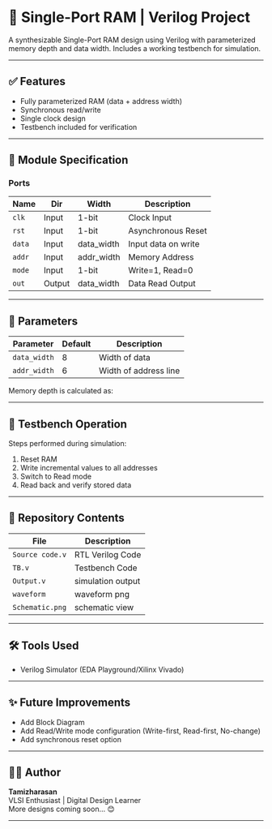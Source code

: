 # 🧠 Single-Port RAM | Verilog Project

A synthesizable Single-Port RAM design using Verilog with parameterized memory depth and data width. Includes a working testbench for simulation.

---

## ✅ Features
- Fully parameterized RAM (data + address width)
- Synchronous read/write
- Single clock design
- Testbench included for verification

---

## 🔧 Module Specification

### Ports

| Name | Dir | Width | Description |
|------|-----|-------|-------------|
| `clk` | Input | 1-bit | Clock Input |
| `rst` | Input | 1-bit | Asynchronous Reset |
| `data` | Input | data_width | Input data on write |
| `addr` | Input | addr_width | Memory Address |
| `mode` | Input | 1-bit | Write=1, Read=0 |
| `out` | Output | data_width | Data Read Output |

---

## 📐 Parameters

| Parameter | Default | Description |
|----------|---------|-------------|
| `data_width` | 8 | Width of data |
| `addr_width` | 6 | Width of address line |

Memory depth is calculated as:


---

## 🧪 Testbench Operation

Steps performed during simulation:

1. Reset RAM
2. Write incremental values to all addresses
3. Switch to Read mode
4. Read back and verify stored data



---

## 📁 Repository Contents
| File | Description |
|------|-------------|
| `Source code.v` | RTL Verilog Code |
| `TB.v` | Testbench Code |
| `Output.v` | simulation output |
| `waveform` | waveform png |
| `Schematic.png` | schematic view |

---

## 🛠 Tools Used
- Verilog Simulator (EDA Playground/Xilinx Vivado)

---

## ✨ Future Improvements
- Add Block Diagram
- Add Read/Write mode configuration (Write-first, Read-first, No-change)
- Add synchronous reset option

---

## 👩‍💻 Author
**Tamizharasan**  
VLSI Enthusiast | Digital Design Learner  
More designs coming soon… 😊

---
